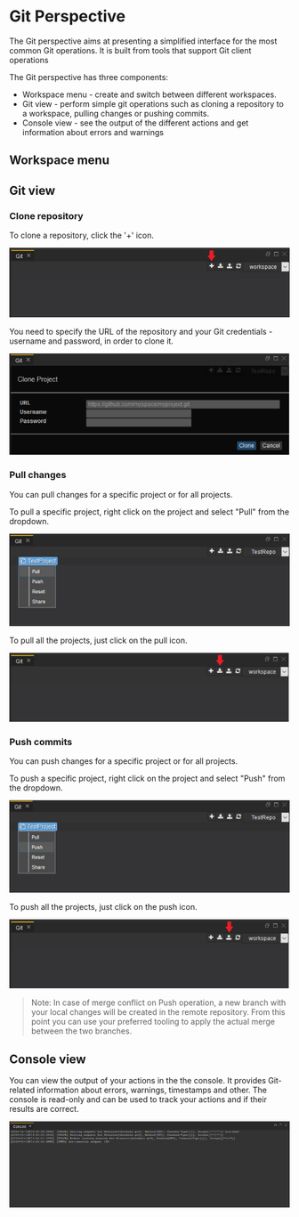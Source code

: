 # Git Perspective

The Git perspective aims at presenting a simplified interface for the most common Git operations. It is built from tools that support Git client operations

The Git perspective has three components:
  - Workspace menu - create and switch between different workspaces.
  - Git view - perform simple git operations such as cloning a repository to a workspace, pulling changes or pushing commits.
  - Console view - see the output of the different actions and get information about errors and warnings

## Workspace menu

## Git view

### Clone repository

To clone a repository, click the '+' icon.

![clone_the_repository](images/clone_the_repo.PNG)

You need to specify the URL of the repository and your Git credentials - username and password, in order to clone it.

![specify_credentials](images/clone_creds.PNG)

### Pull changes
You can pull changes for a specific project or for all projects.

To pull a specific project, right click on the project and select "Pull" from the dropdown.

![pull_specific_project](images/pull_specific_project.png)

To pull all the projects, just click on the pull icon.

![pull_all_projects](images/pull_all_projects.PNG)

### Push commits
You can push changes for a specific project or for all projects.

To push a specific project, right click on the project and select "Push" from the dropdown.

![push_specific_project](images/push_specific_project.png)

To push all the projects, just click on the push icon.

![push_all_projects](images/push_all_projects.PNG)

> Note: In case of merge conflict on Push operation, a new branch with your local changes will be created in the remote repository. From this point you can use your preferred tooling to apply the actual merge between the two branches. 

## Console view

You can view the output of your actions in the the console. It provides Git-related information about errors, warnings, timestamps and other. The console is read-only and can be used to track your actions and if their results are correct.

![console](images/console.PNG)

